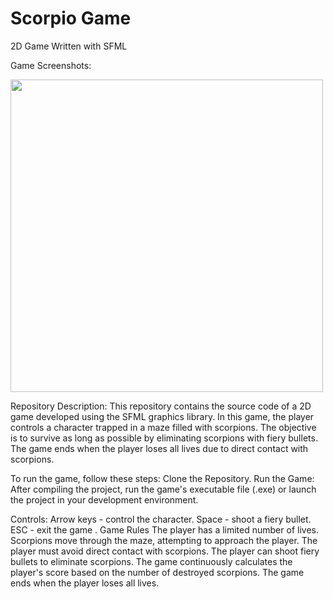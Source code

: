 # Scorpio Game

2D Game Written with SFML

Game Screenshots:

<img src="https://github.com/szczepankozdeba/Scorpio-Game/assets/48669369/7e77e375-3721-498d-a0c9-9f06d79edf13" width="500">  


Repository Description:
 This repository contains the source code of a 2D game developed using the SFML graphics library. 
In this game, the player controls a character trapped in a maze filled with scorpions. 
The objective is to survive as long as possible by eliminating scorpions with fiery bullets. 
The game ends when the player loses all lives due to direct contact with scorpions.

To run the game, follow these steps:
Clone the Repository.
Run the Game: After compiling the project, run the game's executable file (.exe) or launch the project in your development environment.

Controls:
Arrow keys - control the character.
Space - shoot a fiery bullet.
ESC - exit the game                           .
Game Rules 
The player has a limited number of lives.
Scorpions move through the maze, attempting to approach the player.
The player must avoid direct contact with scorpions.
The player can shoot fiery bullets to eliminate scorpions.
The game continuously calculates the player's score based on the number of destroyed scorpions.
The game ends when the player loses all lives.
                                                                                                                                                                                                                                                                                                                         
         
